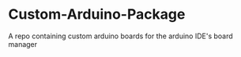 # Custom-Arduino-Package
A repo containing custom arduino boards for the arduino IDE's board manager
